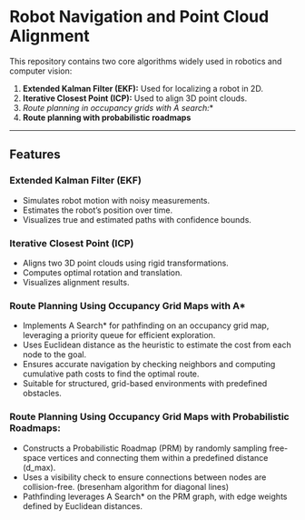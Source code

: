 # Robot Navigation and Point Cloud Alignment

This repository contains two core algorithms widely used in robotics and computer vision:

1. **Extended Kalman Filter (EKF):** Used for localizing a robot in 2D.  
2. **Iterative Closest Point (ICP):** Used to align 3D point clouds.
3. **Route planning in occupancy grids with A* search:** 
4. **Route planning with probabilistic roadmaps**

---

## Features

### Extended Kalman Filter (EKF)
- Simulates robot motion with noisy measurements.
- Estimates the robot’s position over time.  
- Visualizes true and estimated paths with confidence bounds.  

### Iterative Closest Point (ICP)
- Aligns two 3D point clouds using rigid transformations.  
- Computes optimal rotation and translation.  
- Visualizes alignment results.

### Route Planning Using Occupancy Grid Maps with A*

- Implements A Search* for pathfinding on an occupancy grid map, leveraging a priority queue for efficient exploration.
- Uses Euclidean distance as the heuristic to estimate the cost from each node to the goal.
- Ensures accurate navigation by checking neighbors and computing cumulative path costs to find the optimal route.
- Suitable for structured, grid-based environments with predefined obstacles.

### Route Planning Using Occupancy Grid Maps with Probabilistic Roadmaps:

- Constructs a Probabilistic Roadmap (PRM) by randomly sampling free-space vertices and connecting them within a predefined distance (d_max).
- Uses a visibility check to ensure connections between nodes are collision-free. (bresenham algorithm for diagonal lines)
- Pathfinding leverages A Search* on the PRM graph, with edge weights defined by Euclidean distances.
